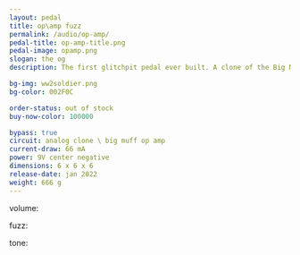 ```yaml
---
layout: pedal
title: op\amp fuzz
permalink: /audio/op-amp/
pedal-title: op-amp-title.png
pedal-image: opamp.png
slogan: the og
description: The first glitchpit pedal ever built. A clone of the Big Muff OP AMP fuzz, this pedal is workhorse. Heavy fuzz tones in a small package make it a great fuzz on stage.

bg-img: ww2soldier.png
bg-color: 002F0C

order-status: out of stock
buy-now-color: 100000

bypass: true
circuit: analog clone \ big muff op amp
current-draw: 66 mA
power: 9V center negative
dimensions: 6 x 6 x 6
release-date: jan 2022
weight: 666 g
---
```


volume: 

fuzz:

tone:
